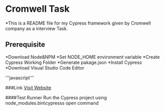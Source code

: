 # Cromwell Task
*This is a README file for my Cypress framework given by Cromwell company as a interview Task.

## Prerequisite
*Download Node&NPM
*Set NODE_HOME environment variable
*Create Cypress Working Folder
*Generate pakage.json
*Install Cypress
*Download Visual Studio Code Editor

'''javascript'''


###Link
[Visit Website](https://www.cromwell.co.uk/shop/abrasives/cutting/c/090901)

####Test Runner
Run the Cypress project using node_modules\.bin\cypresss open command 


